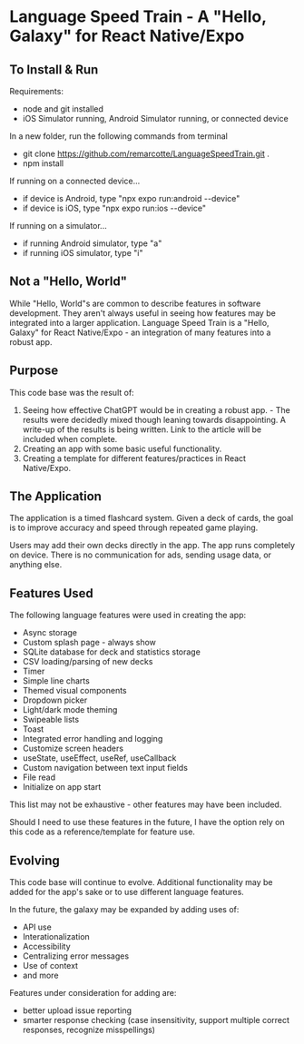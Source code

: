 # Language Speed Train - A "Hello, Galaxy" for React Native/Expo

## To Install & Run

Requirements:

- node and git installed
- iOS Simulator running, Android Simulator running, or connected device

In a new folder, run the following commands from terminal

- git clone https://github.com/remarcotte/LanguageSpeedTrain.git .
- npm install

If running on a connected device...

- if device is Android, type "npx expo run:android --device"
- if device is iOS, type "npx expo run:ios --device"

If running on a simulator...

- if running Android simulator, type "a"
- if running iOS simulator, type "i"

## Not a "Hello, World"

While "Hello, World"s are common to describe features in software development. They aren't always useful in seeing how features may be integrated into a larger application. Language Speed Train is a "Hello, Galaxy" for React Native/Expo - an integration of many features into a robust app.

## Purpose

This code base was the result of:

1. Seeing how effective ChatGPT would be in creating a robust app. - The results were decidedly mixed though leaning towards disappointing. A write-up of the results is being written. Link to the article will be included when complete.
2. Creating an app with some basic useful functionality.
3. Creating a template for different features/practices in React Native/Expo.

## The Application

The application is a timed flashcard system. Given a deck of cards, the goal is to improve accuracy and speed through repeated game playing.

Users may add their own decks directly in the app. The app runs completely on device. There is no communication for ads, sending usage data, or anything else.

## Features Used

The following language features were used in creating the app:

- Async storage
- Custom splash page - always show
- SQLite database for deck and statistics storage
- CSV loading/parsing of new decks
- Timer
- Simple line charts
- Themed visual components
- Dropdown picker
- Light/dark mode theming
- Swipeable lists
- Toast
- Integrated error handling and logging
- Customize screen headers
- useState, useEffect, useRef, useCallback
- Custom navigation between text input fields
- File read
- Initialize on app start

This list may not be exhaustive - other features may have been included.

Should I need to use these features in the future, I have the option rely on this code as a reference/template for feature use.

## Evolving

This code base will continue to evolve. Additional functionality may be added for the app's sake or to use different language features.

In the future, the galaxy may be expanded by adding uses of:

- API use
- Interationalization
- Accessibility
- Centralizing error messages
- Use of context
- and more

Features under consideration for adding are:

- better upload issue reporting
- smarter response checking (case insensitivity, support multiple correct responses, recognize misspellings)

